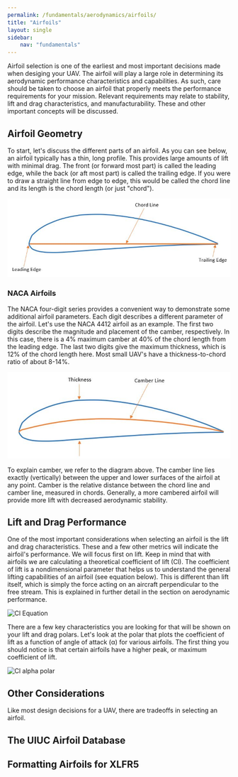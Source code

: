 ```yaml
---
permalink: /fundamentals/aerodynamics/airfoils/
title: "Airfoils"
layout: single
sidebar:
    nav: "fundamentals"
---
```


Airfoil selection is one of the earliest and most important decisions made when desiging your UAV. The airfoil will play a large role in determining its aerodynamic performance characteristics and capabilities. As such, care should be taken to choose an airfoil that properly meets the performance requirements for your mission. Relevant requirements may relate to stability, lift and drag characteristics, and manufacturability. These and other important concepts will be discussed.

## Airfoil Geometry
To start, let's discuss the different parts of an airfoil. As you can see below, an airfoil typically has a thin, long profile. This provides large amounts of lift with minimal drag. The front (or forward most part) is called the leading edge, while the back (or aft most part) is called the trailing edge. If you were to draw a straight line from edge to edge, this would be called the chord line and its length is the chord length (or just "chord").

![Airfoil Geometry](./figures/NACA.JPG) 

### NACA Airfoils
The NACA four-digit series provides a convenient way to demonstrate some additional airfoil parameters. Each digit describes a different parameter of the airfoil. Let's use the NACA 4412 airfoil as an example. The first two digits describe the magnitude and placement of the camber, respectively. In this case, there is a 4% maximum camber at 40% of the chord length from the leading edge. The last two digits give the maximum thickness, which is 12% of the chord length here. Most small UAV's have a thickness-to-chord ratio of about 8-14%.

![NACA Stuff](./figures/NACA1.JPG)

To explain camber, we refer to the diagram above. The camber line lies exactly (vertically) between the upper and lower surfaces of the airfoil at any point. Camber is the relative distance between the chord line and camber line, measured in chords. Generally, a more cambered airfoil will provide more lift with decreased aerodynamic stability.

## Lift and Drag Performance
One of the most important considerations when selecting an airfoil is the lift and drag characteristics. These and a few other metrics will indicate the airfoil's performance. We will focus first on lift. Keep in mind that with airfoils we are calculating a theoretical coefficient of lift (Cl). The coefficient of lift is a nondimensional parameter that helps us to understand the general lifting capabilities of an airfoil (see equation below). This is different than lift itself, which is simply the force acting on an aircraft perpendicular to the free stream. This is explained in further detail in the section on aerodynamic performance.

![Cl Equation](./figures/Cl_formula.JPEG)

There are a few key characteristics you are looking for that will be shown on your lift and drag polars. Let's look at the polar that plots the coefficient of lift as a function of angle of attack (α) for various airfoils. The first thing you should notice is that certain airfoils have a higher peak, or maximum coefficient of lift. 

![Cl alpha polar](./figures/cl_alpha_plot.JPEG)

## Other Considerations
Like most design decisions for a UAV, there are tradeoffs in selecting an airfoil.

## The UIUC Airfoil Database

## Formatting Airfoils for XLFR5

